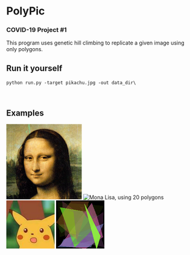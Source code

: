 # PolyPic
### COVID-19 Project #1
This program uses genetic hill climbing to replicate a given image using only polygons.

## Run it yourself
```
python run.py -target pikachu.jpg -out data_dir\
```
<br/>

## Examples

![](Example/Lisa/mona_lisa.bmp)
![Mona Lisa, using 20 polygons](Example/Lisa/mona_lisa_evolution.gif)
<br/>
![](Example/Pikachu/pikachu.jpg)
![Pikachu, using 19 polygons](Example/Pikachu/pikachu_evolution.gif)
